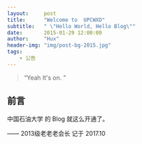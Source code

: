 ```yaml
---
layout:     post
title:      "Welcome to  UPCWXD"
subtitle:   " \"Hello World, Hello Blog\""
date:       2015-01-29 12:00:00
author:     "Hux"
header-img: "img/post-bg-2015.jpg"
tags:
    - 公告
---
```


> “Yeah It's on. ”


## 前言

中国石油大学 的 Blog 就这么开通了。



—— 2013级老老老会长 记于 2017.10
